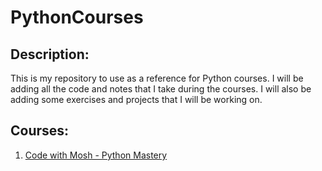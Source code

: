 # PythonCourses
## Description:
This is my repository to use as a reference for Python courses. I will be adding all the code and notes that I take during the courses. I will also be adding some exercises and projects that I will be working on.

## Courses:
1. [Code with Mosh - Python Mastery](https://github.com/joaomadeira1208/PythonCourses/tree/main/Python_Mastery "Code with Mosh - Python Mastery")